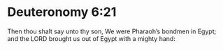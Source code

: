 # Deuteronomy 6:21

Then thou shalt say unto thy son, We were Pharaoh’s bondmen in Egypt; and the LORD brought us out of Egypt with a mighty hand: